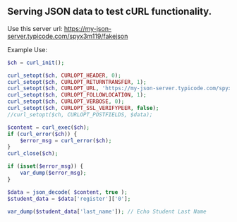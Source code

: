 <h2>Serving JSON data to test cURL functionality.</h2>

Use this server url: https://my-json-server.typicode.com/spyx3m119/fakejson

Example Use:

```php
$ch = curl_init();

curl_setopt($ch, CURLOPT_HEADER, 0);
curl_setopt($ch, CURLOPT_RETURNTRANSFER, 1);
curl_setopt($ch, CURLOPT_URL, 'https://my-json-server.typicode.com/spyx3m119/fakejson/db');
curl_setopt($ch, CURLOPT_FOLLOWLOCATION, 1);
curl_setopt($ch, CURLOPT_VERBOSE, 0);
curl_setopt($ch, CURLOPT_SSL_VERIFYPEER, false);
//curl_setopt($ch, CURLOPT_POSTFIELDS, $data);

$content = curl_exec($ch);
if (curl_error($ch)) {
    $error_msg = curl_error($ch);
}
curl_close($ch);

if (isset($error_msg)) {
    var_dump($error_msg);
}

$data = json_decode( $content, true ); 
$student_data = $data['register']['0'];

var_dump($student_data['last_name']); // Echo Student Last Name
